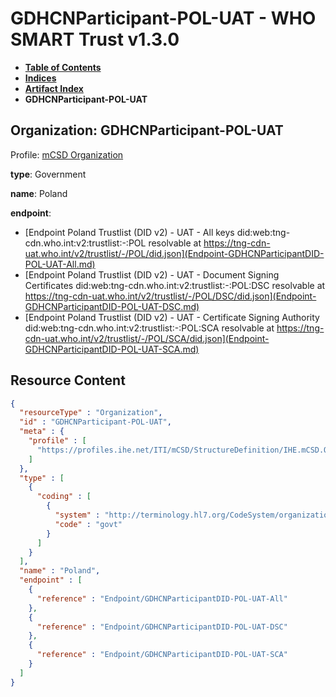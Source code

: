 # GDHCNParticipant-POL-UAT - WHO SMART Trust v1.3.0

* [**Table of Contents**](toc.md)
* [**Indices**](indices.md)
* [**Artifact Index**](artifacts.md)
* **GDHCNParticipant-POL-UAT**

## Organization: GDHCNParticipant-POL-UAT

Profile: [mCSD Organization](https://profiles.ihe.net/ITI/mCSD/4.0.0/StructureDefinition-IHE.mCSD.Organization.html)

**type**: Government

**name**: Poland

**endpoint**: 

* [Endpoint Poland Trustlist (DID v2) - UAT - All keys did:web:tng-cdn.who.int:v2:trustlist:-:POL resolvable at https://tng-cdn-uat.who.int/v2/trustlist/-/POL/did.json](Endpoint-GDHCNParticipantDID-POL-UAT-All.md)
* [Endpoint Poland Trustlist (DID v2) - UAT - Document Signing Certificates did:web:tng-cdn.who.int:v2:trustlist:-:POL:DSC resolvable at https://tng-cdn-uat.who.int/v2/trustlist/-/POL/DSC/did.json](Endpoint-GDHCNParticipantDID-POL-UAT-DSC.md)
* [Endpoint Poland Trustlist (DID v2) - UAT - Certificate Signing Authority did:web:tng-cdn.who.int:v2:trustlist:-:POL:SCA resolvable at https://tng-cdn-uat.who.int/v2/trustlist/-/POL/SCA/did.json](Endpoint-GDHCNParticipantDID-POL-UAT-SCA.md)



## Resource Content

```json
{
  "resourceType" : "Organization",
  "id" : "GDHCNParticipant-POL-UAT",
  "meta" : {
    "profile" : [
      "https://profiles.ihe.net/ITI/mCSD/StructureDefinition/IHE.mCSD.Organization"
    ]
  },
  "type" : [
    {
      "coding" : [
        {
          "system" : "http://terminology.hl7.org/CodeSystem/organization-type",
          "code" : "govt"
        }
      ]
    }
  ],
  "name" : "Poland",
  "endpoint" : [
    {
      "reference" : "Endpoint/GDHCNParticipantDID-POL-UAT-All"
    },
    {
      "reference" : "Endpoint/GDHCNParticipantDID-POL-UAT-DSC"
    },
    {
      "reference" : "Endpoint/GDHCNParticipantDID-POL-UAT-SCA"
    }
  ]
}

```
